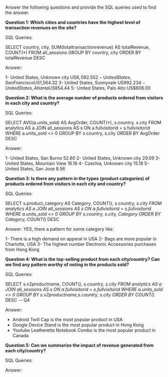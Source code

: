 Answer the following questions and provide the SQL queries used to find the answer.

    
**Question 1: Which cities and countries have the highest level of transaction revenues on the site?**


SQL Queries:

SELECT country, city, 
	   SUM(totaltransactionrevenue) AS totalRevenue, COUNT(*) 
	   FROM all_sessions
       GROUP BY country, city
       ORDER BY totalRevenue DESC


Answer:

1- United States, Unknown city  US$6,092.55
2- United States, San Francisco US$1,564.32
3- United States, Sunnyvale     US$992.23
4- United States, Atlanta       US$854.44
5- United States, Palo Alto     US$608.00




**Question 2: What is the average number of products ordered from visitors in each city and country?**


SQL Queries:

SELECT AVG(a.units_sold) AS AvgOrder, COUNT(*), s.country, s.city
	FROM analytics AS a
	JOIN all_sessions AS s
	ON a.fullvisitorid = s.fullvisitorid
	WHERE a.units_sold <> 0
	GROUP BY s.country, s.city
	ORDER BY AvgOrder DESC
						


Answer:

1- United States, San Burno     52.60
2- United States, Unknown city  29.09
3- United States, Mountain View 16.16
4- Czechia, Unknown city        15.18
5- United States, San Jose      8.56



**Question 3: Is there any pattern in the types (product categories) of products ordered from visitors in each city and country?**


SQL Queries:

SELECT s.product_category AS Category, COUNT(*), s.country, s.city
	FROM analytics AS a
	JOIN all_sessions AS s
	ON a.fullvisitorid = s.fullvisitorid
	WHERE a.units_sold <> 0
	GROUP BY s.country, s.city, Category
	ORDER BY Category, COUNT(*) DESC


Answer:
YES, there a pattern for some category like:

1- There is a high demand on apperal in USA
2- Bags are more popular in Charlotte, USA
3- The highest number Electronic Accessories purchases from Hong Kong 




**Question 4: What is the top-selling product from each city/country? Can we find any pattern worthy of noting in the products sold?**


SQL Queries:

SELECT s.v2productname, COUNT(*), s.country, s.city
	FROM analytics AS a
	JOIN all_sessions AS s
	ON a.fullvisitorid = s.fullvisitorid
	WHERE a.units_sold <> 0
	GROUP BY s.v2productname,s.country, s.city
	ORDER BY COUNT(*) DESC -- Q4

Answer:

- Android Twill Cap is the most popular product in USA
- Google Device Stand is the most popular product in Hong Kong
- Youtube Leatherette Notebook Combo is the most popular product in Canada





**Question 5: Can we summarize the impact of revenue generated from each city/country?**

SQL Queries:



Answer:







